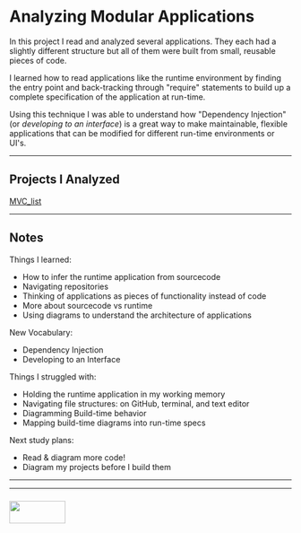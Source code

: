 # Analyzing Modular Applications

In this project I read and analyzed several applications.  They each had a slightly different structure but all of them were built from small, reusable pieces of code.  

I learned how to read applications like the runtime environment by finding the entry point and back-tracking through "require" statements to build up a complete specification of the application at run-time.

Using this technique I was able to understand how "Dependency Injection" (or _developing to an interface_) is a great way to make maintainable, flexible applications that can be modified for different run-time environments or UI's.

---

## Projects I Analyzed

[MVC_list](https://github.com/elewa-student/Analyzing-Architecture/tree/MVC_list)

---

## Notes


Things I learned:
* How to infer the runtime application from sourcecode
* Navigating repositories
* Thinking of applications as pieces of functionality instead of code
* More about sourcecode vs runtime
* Using diagrams to understand the architecture of applications

New Vocabulary:
* Dependency Injection
* Developing to an Interface

Things I struggled with:
* Holding the runtime application in my working memory
* Navigating file structures: on GitHub, terminal, and text editor
* Diagramming Build-time behavior
* Mapping build-time diagrams into run-time specs

Next study plans:
* Read & diagram more code!
* Diagram my projects before I build them

___
___
### <a href="http://elewa.education/blog" target="_blank"><img src="https://user-images.githubusercontent.com/18554853/34921062-506450ae-f97d-11e7-875f-6feeb26ad72d.png" width="100" height="40"/></a> 
